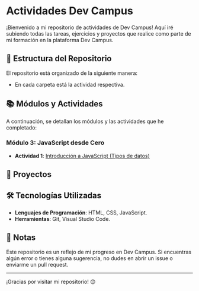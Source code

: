 # Actividades Dev Campus

¡Bienvenido a mi repositorio de actividades de Dev Campus! Aquí iré subiendo todas las tareas, ejercicios y proyectos que realice como parte de mi formación en la plataforma Dev Campus.

## 📁 Estructura del Repositorio

El repositorio está organizado de la siguiente manera:
 - En cada carpeta está la actividad respectiva.


## 📚 Módulos y Actividades

A continuación, se detallan los módulos y las actividades que he completado:

### Módulo 3: JavaScript desde Cero
- **Actividad 1**: [Introducción a JavaScript (Tipos de datos)](https://github.com/eduardotec05/JavaScriptDesdeCero/tree/main/IntroduccionAJavaScript)

## 🚀 Proyectos


## 🛠️ Tecnologías Utilizadas

- **Lenguajes de Programación**: HTML, CSS, JavaScript.
- **Herramientas**: Git, Visual Studio Code.

## 📝 Notas

Este repositorio es un reflejo de mi progreso en Dev Campus. Si encuentras algún error o tienes alguna sugerencia, no dudes en abrir un issue o enviarme un pull request.


---

¡Gracias por visitar mi repositorio! 😊
